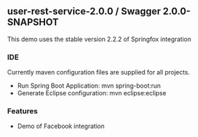 
## user-rest-service-2.0.0 / Swagger 2.0.0-SNAPSHOT
This demo uses the stable version 2.2.2 of Springfox integration

### IDE
Currently maven configuration files are supplied for all projects.

* Run Spring Boot Application: mvn spring-boot:run
* Generate Eclipse configuration: mvn eclipse:eclipse

### Features 
* Demo of Facebook integration
